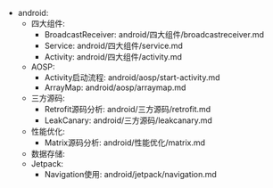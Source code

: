   - android:
    - 四大组件:
      - BroadcastReceiver: android/四大组件/broadcastreceiver.md
      - Service: android/四大组件/service.md
      - Activity: android/四大组件/activity.md
    - AOSP:
      - Activity启动流程: android/aosp/start-activity.md
      - ArrayMap: android/aosp/arraymap.md
    - 三方源码:
      - Retrofit源码分析: android/三方源码/retrofit.md
      - LeakCanary: android/三方源码/leakcanary.md
    - 性能优化:
      - Matrix源码分析: android/性能优化/matrix.md
    - 数据存储:
    - Jetpack:
      - Navigation使用: android/jetpack/navigation.md
